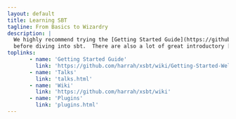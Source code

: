 ```yaml
---
layout: default
title: Learning SBT
tagline: From Basics to Wizardry
description: | 
  We highly recommend trying the [Getting Started Guide](https://github.com/harrah/xsbt/wiki/Getting-Started-Welcome) 
  before diving into sbt.  There are also a lot of great introductory [talks](talks.html) available for your viewing pleasure.
toplinks:
       - name: 'Getting Started Guide'
         link: 'https://github.com/harrah/xsbt/wiki/Getting-Started-Welcome'
       - name: 'Talks'
         link: 'talks.html'
       - name: 'Wiki'
         link: 'https://github.com/harrah/xsbt/wiki'
       - name: 'Plugins'
         link: 'plugins.html'
---
```

